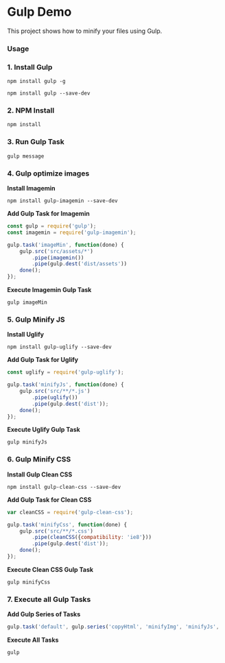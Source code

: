 
# Gulp Demo

This project shows how to minify your files using Gulp.

### Usage

### 1. Install Gulp
```shell
npm install gulp -g

npm install gulp --save-dev
```

### 2. NPM Install
```shell
npm install
```

### 3. Run Gulp Task
```shell
gulp message
```

### 4. Gulp optimize images

**Install Imagemin**
```
npm install gulp-imagemin --save-dev
```

**Add Gulp Task for Imagemin**
```javascript
const gulp = require('gulp');
const imagemin = require('gulp-imagemin');

gulp.task('imageMin', function(done) {
    gulp.src('src/assets/*')
        .pipe(imagemin())
        .pipe(gulp.dest('dist/assets'))
    done();
});
```

**Execute Imagemin Gulp Task**
```shell
gulp imageMin
```

### 5. Gulp Minify JS

**Install Uglify**
```shell
npm install gulp-uglify --save-dev
```

**Add Gulp Task for Uglify**
```javascript
const uglify = require('gulp-uglify');

gulp.task('minifyJs', function(done) {
    gulp.src('src/**/*.js')
        .pipe(uglify())
        .pipe(gulp.dest('dist'));
    done();
});
```

**Execute Uglify Gulp Task**
```shell
gulp minifyJs
```

### 6. Gulp Minify CSS

**Install Gulp Clean CSS**
```shell
npm install gulp-clean-css --save-dev
```

**Add Gulp Task for Clean CSS**
```javascript
var cleanCSS = require('gulp-clean-css');

gulp.task('minifyCss', function(done) {
    gulp.src('src/**/*.css')
        .pipe(cleanCSS({compatibility: 'ie8'}))
        .pipe(gulp.dest('dist'));
    done();
});
```

**Execute Clean CSS Gulp Task**
```shell
gulp minifyCss
```

### 7. Execute all Gulp Tasks

**Add Gulp Series of Tasks**
```javascript
gulp.task('default', gulp.series('copyHtml', 'minifyImg', 'minifyJs', 'minifyCss'));
```

**Execute All Tasks**
```shell
gulp
```
